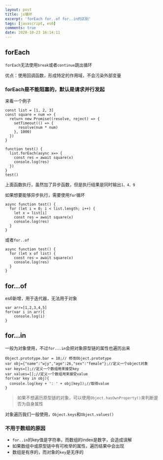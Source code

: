 ```yaml
---
layout: post
title: js循环
excerpt: 'forEach for..of for..in的区别'
tags: [javascript, es6]
comments: true
date: 2020-10-23 16:14:11
---
```


## forEach
`forEach`无法使用`break`或者`continue`跳出循环

优点：使用回调函数，形成特定的作用域，不会污染外部变量

<!-- more -->

### forEach是不能阻塞的，默认是请求并行发起

来看一个例子
```
const list = [1, 2, 3]
const square = num => {
  return new Promise((resolve, reject) => {
    setTimeout(() => {
      resolve(num * num)
    }, 1000)
  })
}

function test() {
  list.forEach(async x=> {
    const res = await square(x)
    console.log(res)
  })
}
test()

```
上面函数执行，虽然加了异步函数，但是执行结果是同时输出`1、4、9`

如果想要能够异步执行，需要使用`for`循环
```
async function test() {
  for (let i = 0; i < list.length; i++) {
    let x = list[i]
    const res = await square(x)
    console.log(res)
  }
}
```

或者`for..of`
```
async function test() {
  for (let x of list) {
    const res = await square(x)
    console.log(res)
  }
}
```

## for...of
es6新增，用于迭代器，无法用于对象
```
var arr=[1,2,3,4,5]
for(var i in arr){
    console.log(i)
}
```

## for...in
一般为对象使用，不过`for...in`会把对象原型链的属性也遍历出来
```
Object.prototype.bar = 10;// 修改Object.prototype  
var obj={"name":"wjy","age":26,"sex":"female"};//定义一个object对象    
var keys=[];//定义一个数组用来接受key    
var values=[];//定义一个数组用来接受value    
for(var key in obj){    
  console.log(key + ': ' + obj[key]);//取得value      
}
```
> 如果不想遍历原型链的对象，可以使用`Object.hasOwnProperty()`来判断是否为自身属性

对象遍历我们一般使用，`Object.keys`和`Object.values()`

### 不用于数组的原因
* `for..in`的key值是字符串，而数组的index是数字，会造成误解
* 如果数组中或原型链中有可枚举的属性，遍历结果中会出现
* 数组是有序的，而对象的`key`是无序的
